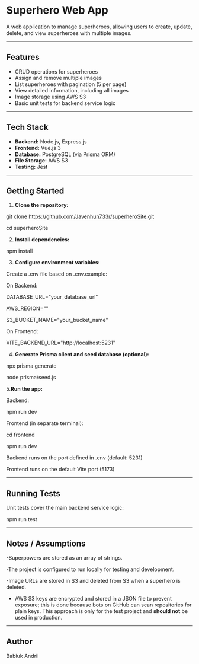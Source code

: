 # Superhero Web App

A web application to manage superheroes, allowing users to create, update, delete, and view superheroes with multiple images.

---

## Features

- CRUD operations for superheroes
- Assign and remove multiple images
- List superheroes with pagination (5 per page)
- View detailed information, including all images
- Image storage using AWS S3
- Basic unit tests for backend service logic

---

## Tech Stack

- **Backend:** Node.js, Express.js
- **Frontend:** Vue.js 3
- **Database:** PostgreSQL (via Prisma ORM)
- **File Storage:** AWS S3
- **Testing:** Jest

---

## Getting Started

1. **Clone the repository:** 

git clone https://github.com/Javenhun733r/superheroSite.git

cd superheroSite

2. **Install dependencies:**

npm install


3. **Configure environment variables:**

Create a .env file based on .env.example:

On Backend:

DATABASE_URL="your_database_url" 

AWS_REGION=""

S3_BUCKET_NAME="your_bucket_name"

On Frontend:

VITE_BACKEND_URL="http://localhost:5231"

4. **Generate Prisma client and seed database (optional):**

npx prisma generate

node prisma/seed.js

5.**Run the app:**

Backend:

npm run dev

Frontend (in separate terminal):

cd frontend

npm run dev


Backend runs on the port defined in .env (default: 5231)

Frontend runs on the default Vite port (5173)

---

## Running Tests

Unit tests cover the main backend service logic:

npm run test


---

## Notes / Assumptions


-Superpowers are stored as an array of strings.

-The project is configured to run locally for testing and development.

-Image URLs are stored in S3 and deleted from S3 when a superhero is deleted.

- AWS S3 keys are encrypted and stored in a JSON file to prevent exposure; this is done because bots on GitHub can scan repositories for plain keys. This approach is only for the test project and **should not** be used in production.

---

## Author

Babiuk Andrii
